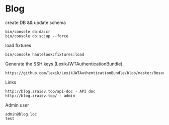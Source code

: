 # Blog
create DB && update schema

    bin/console do:da:cr
    bin/console do:sc:up --force
 
 
load fixtures

    bin/console hautelook:fixtures:load
    
Generate the SSH keys (LexikJWTAuthenticationBundle)

    https://github.com/lexik/LexikJWTAuthenticationBundle/blob/master/Resources/doc/index.md#prerequisites

Links

    http://blog.zraiev.top/api-doc - API doc
    http://blog.zraiev.top/ - admin
    
Admin user

    admin@blog.loc
    test

